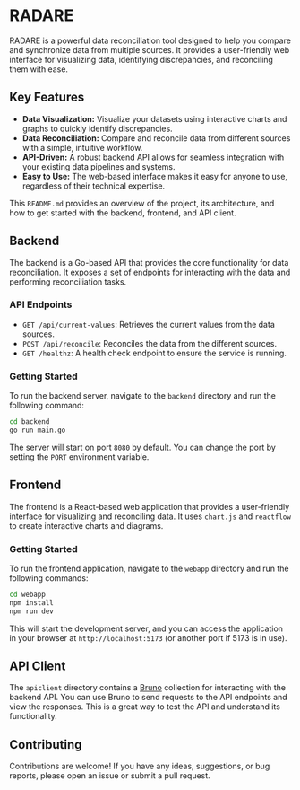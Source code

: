 # RADARE

RADARE is a powerful data reconciliation tool designed to help you compare and synchronize data from multiple sources. It provides a user-friendly web interface for visualizing data, identifying discrepancies, and reconciling them with ease.

## Key Features

- **Data Visualization:** Visualize your datasets using interactive charts and graphs to quickly identify discrepancies.
- **Data Reconciliation:** Compare and reconcile data from different sources with a simple, intuitive workflow.
- **API-Driven:** A robust backend API allows for seamless integration with your existing data pipelines and systems.
- **Easy to Use:** The web-based interface makes it easy for anyone to use, regardless of their technical expertise.

This `README.md` provides an overview of the project, its architecture, and how to get started with the backend, frontend, and API client.

## Backend

The backend is a Go-based API that provides the core functionality for data reconciliation. It exposes a set of endpoints for interacting with the data and performing reconciliation tasks.

### API Endpoints

- `GET /api/current-values`: Retrieves the current values from the data sources.
- `POST /api/reconcile`: Reconciles the data from the different sources.
- `GET /healthz`: A health check endpoint to ensure the service is running.

### Getting Started

To run the backend server, navigate to the `backend` directory and run the following command:

```bash
cd backend
go run main.go
```

The server will start on port `8080` by default. You can change the port by setting the `PORT` environment variable.

## Frontend

The frontend is a React-based web application that provides a user-friendly interface for visualizing and reconciling data. It uses `chart.js` and `reactflow` to create interactive charts and diagrams.

### Getting Started

To run the frontend application, navigate to the `webapp` directory and run the following commands:

```bash
cd webapp
npm install
npm run dev
```

This will start the development server, and you can access the application in your browser at `http://localhost:5173` (or another port if 5173 is in use).

## API Client

The `apiclient` directory contains a [Bruno](https://www.usebruno.com/) collection for interacting with the backend API. You can use Bruno to send requests to the API endpoints and view the responses. This is a great way to test the API and understand its functionality.

## Contributing

Contributions are welcome! If you have any ideas, suggestions, or bug reports, please open an issue or submit a pull request.
